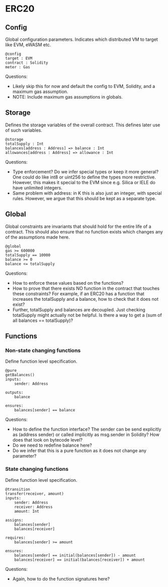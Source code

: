# ERC20

## Config

Global configuration parameters. Indicates which distributed VM to target like EVM, eWASM etc.

```
@config
target : EVM
contract : Solidity
meter : Gas
```

Questions:

- Likely skip this for now and default the config to EVM, Solidity, and a maximum gas assumption.
- NOTE: Include maximum gas assumptions in globals.

## Storage

Defines the storage variables of the overall contract. This defines later use of such variables.

```
@storage
totalSupply : Int
balances[address : Address] => balance : Int
allowances[address : Address] => allowance : Int
```

Questions:

- Type enforcement? Do we infer special types or keep it more general? One could do like int8 or uint256 to define the types more restrictive. However, this makes it special to the EVM since e.g. Silica or IELE do have unlimited integers.
- Same problem with address: in K this is also just an integer, with special rules. However, we argue that this should be kept as a separate type.


## Global

Global constraints are invariants that should hold for the entire life of a contract. This should also ensure that no function exists which changes any of the assumptions made here.

```
@global
gas >= 600000
totalSupply == 10000
balance >= 0
balance <= totalSupply
```

Questions:

- How to enforce these values based on the functions?
- How to prove that there exists NO function in the contract that touches these constraints? For example, if an ERC20 has a function that increases the totalSupply and a balance, how to check that it does not exist?
- Further, totalSupply and balances are decoupled. Just checking totalSupply might actually not be helpful. Is there a way to get a (sum of all balances == totalSupply)?

## Functions

### Non-state changing functions

Define function level specification.

```
@pure
getBalances()
inputs:
    sender: Address

outputs:
    balance

ensures:
    balances[sender] == balance
```

Questions:

- How to define the function interface? The sender can be send explicitly as (address sender) or called implicitly as msg.sender in Solidity? How does that look on bytecode level?
- Do we need to redefine balance here?
- Do we infer that this is a pure function as it does not change any parameter?

### State changing functions

Define function level specification.

```
@transition
transfer(receiver, amount)
inputs:
    sender: Address
    receiver: Address
    amount: Int

assigns:
    balances[sender]
    balances[receiver]

requires:
    balances[sender] >= amount

ensures:
    balances[sender] == initial(balances[sender]) - amount
    balances[receiver] == initial(balances[receiver]) + amount
```

Questions:

- Again, how to do the function signatures here?
